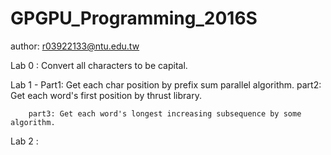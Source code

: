 # GPGPU_Programming_2016S
author: r03922133@ntu.edu.tw

Lab 0 : Convert all characters to be capital.

Lab 1 - Part1: Get each char position by prefix sum parallel algorithm. 
        part2: Get each word's first position by thrust library. 
        
        part3: Get each word's longest increasing subsequence by some algorithm.

Lab 2 : 
